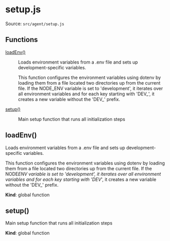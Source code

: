 # setup.js

Source: `src/agent/setup.js`

## Functions

<dl>
<dt><a href="#loadEnv">loadEnv()</a></dt>
<dd><p>Loads environment variables from a .env file and sets up development-specific variables.</p>
<p>This function configures the environment variables using dotenv by loading them from a file located
two directories up from the current file. If the NODE_ENV variable is set to &#39;development&#39;, it iterates
over all environment variables and for each key starting with &#39;DEV_&#39;, it creates a new variable without
the &#39;DEV_&#39; prefix.</p>
</dd>
<dt><a href="#setup">setup()</a></dt>
<dd><p>Main setup function that runs all initialization steps</p>
</dd>
</dl>

<a name="loadEnv"></a>

## loadEnv()

Loads environment variables from a .env file and sets up development-specific variables.

This function configures the environment variables using dotenv by loading them from a file located
two directories up from the current file. If the NODE*ENV variable is set to 'development', it iterates
over all environment variables and for each key starting with 'DEV*', it creates a new variable without
the 'DEV\_' prefix.

**Kind**: global function  
<a name="setup"></a>

## setup()

Main setup function that runs all initialization steps

**Kind**: global function

